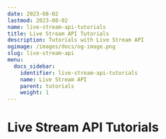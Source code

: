 ```yaml
---
date: 2023-08-02
lastmod: 2023-08-02
name: live-stream-api-tutorials
title: Live Stream API Tutorials
description: Tutorials with Live Stream API
ogimage: /images/docs/og-image.png
slug: live-stream-api
menu:
  docs_sidebar:
    identifier: live-stream-api-tutorials
    name: Live Stream API
    parent: tutorials
    weight: 1
---
```


# Live Stream API Tutorials